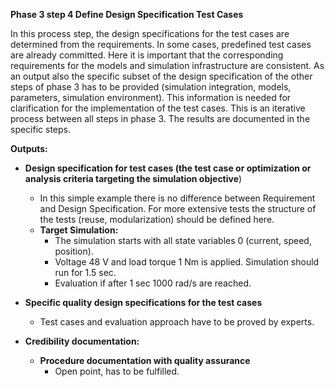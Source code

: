 **Phase 3 step 4 Define Design Specification Test Cases**

In this process step, the design specifications for the test cases are determined from the requirements. In some cases, predefined test cases are already committed. Here it is important that the corresponding requirements for the models and simulation infrastructure are consistent.
As an output also the specific subset of the design specification of the other steps of phase 3 has to be provided (simulation integration, models, parameters, simulation environment). This information is needed for clarification for the implementation of the test cases. This is an iterative process between all steps in phase 3. The results are documented in the specific steps.

**Outputs:**
- **Design specification for test cases (the test case or optimization or analysis criteria targeting the simulation objective**)
  - In this simple example there is no difference between Requirement and Design Specification. For more extensive tests the structure of the tests (reuse, modularization) should be defined here.
  - **Target Simulation:**
    - The simulation starts with all state variables 0 (current, speed, position). 
    - Voltage 48 V and load torque 1 Nm is applied. Simulation should run for 1.5 sec. 
    - Evaluation if after 1 sec 1000 rad/s are reached.

- **Specific quality design specifications for the test cases**
  - Test cases and evaluation approach have to be proved by experts.

- **Credibility documentation:**
  - **Procedure documentation with quality assurance**
     - Open point, has to be fulfilled.
